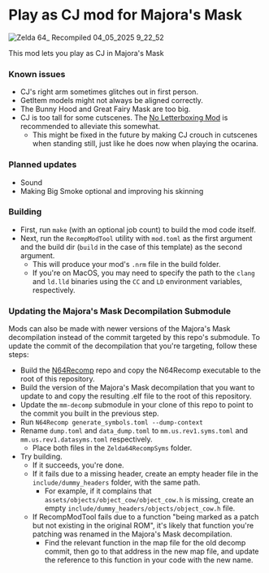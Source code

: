 # Play as CJ mod for Majora's Mask

![Zelda 64_ Recompiled 04_05_2025 9_22_52](https://github.com/user-attachments/assets/3a3c8dbf-4f58-431d-a279-e29a539b76f8)

This mod lets you play as CJ in Majora's Mask

### Known issues
- CJ's right arm sometimes glitches out in first person.
- GetItem models might not always be aligned correctly.
- The Bunny Hood and Great Fairy Mask are too big.
- CJ is too tall for some cutscenes. The [No Letterboxing Mod](https://thunderstore.io/c/zelda-64-recompiled/p/LT_Schmiddy/No_Letterboxing/) is recommended to alleviate this somewhat.
  - This might be fixed in the future by making CJ crouch in cutscenes when standing still, just like he does now when playing the ocarina.

### Planned updates
- Sound
- Making Big Smoke optional and improving his skinning

### Building
* First, run `make` (with an optional job count) to build the mod code itself.
* Next, run the `RecompModTool` utility with `mod.toml` as the first argument and the build dir (`build` in the case of this template) as the second argument.
  * This will produce your mod's `.nrm` file in the build folder.
  * If you're on MacOS, you may need to specify the path to the `clang` and `ld.lld` binaries using the `CC` and `LD` environment variables, respectively.

### Updating the Majora's Mask Decompilation Submodule
Mods can also be made with newer versions of the Majora's Mask decompilation instead of the commit targeted by this repo's submodule.
To update the commit of the decompilation that you're targeting, follow these steps:
* Build the [N64Recomp](https://github.com/N64Recomp/N64Recomp) repo and copy the N64Recomp executable to the root of this repository.
* Build the version of the Majora's Mask decompilation that you want to update to and copy the resulting .elf file to the root of this repository.
* Update the `mm-decomp` submodule in your clone of this repo to point to the commit you built in the previous step.
* Run `N64Recomp generate_symbols.toml --dump-context`
* Rename `dump.toml` and `data_dump.toml` to `mm.us.rev1.syms.toml` and `mm.us.rev1.datasyms.toml` respectively.
  * Place both files in the `Zelda64RecompSyms` folder.
* Try building.
  * If it succeeds, you're done.
  * If it fails due to a missing header, create an empty header file in the `include/dummy_headers` folder, with the same path.
    * For example, if it complains that `assets/objects/object_cow/object_cow.h` is missing, create an empty `include/dummy_headers/objects/object_cow.h` file.
  * If RecompModTool fails due to a function "being marked as a patch but not existing in the original ROM", it's likely that function you're patching was renamed in the Majora's Mask decompilation.
    * Find the relevant function in the map file for the old decomp commit, then go to that address in the new map file, and update the reference to this function in your code with the new name.
